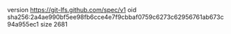 version https://git-lfs.github.com/spec/v1
oid sha256:2a4ae990bf5ee98fb6cce4e7f9cbbaf0759c6273c62956761ab673c94a955ec1
size 2681
